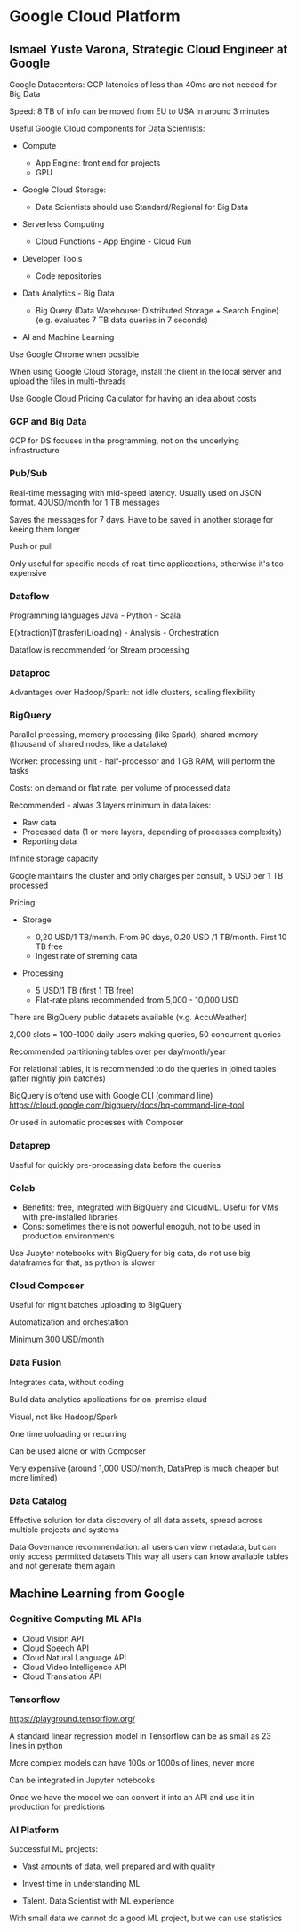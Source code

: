 # Google Cloud Platform
## Ismael Yuste Varona, Strategic Cloud Engineer at Google

Google Datacenters: GCP latencies of less than 40ms are not needed for Big Data

Speed: 8 TB of info can be moved from EU to USA in around 3 minutes

Useful Google Cloud components for Data Scientists:

* Compute
  * App Engine: front end for projects
  * GPU

* Google Cloud Storage:
  * Data Scientists should use Standard/Regional for Big Data
  
* Serverless Computing
  * Cloud Functions - App Engine - Cloud Run
  
* Developer Tools
  * Code repositories
  
* Data Analytics - Big Data
  * Big Query (Data Warehouse: Distributed Storage + Search Engine) (e.g. evaluates 7 TB data queries in 7 seconds)
  
* AI and Machine Learning

Use Google Chrome when possible

When using Google Cloud Storage, install the client in the local server and upload the files in multi-threads

Use Google Cloud Pricing Calculator for having an idea about costs

### GCP and Big Data

GCP for DS focuses in the programming, not on the underlying infrastructure

### Pub/Sub

Real-time messaging with mid-speed latency. Usually used on JSON format. 40USD/month for 1 TB messages

Saves the messages for 7 days. Have to be saved in another storage for keeing them longer 

Push or pull

Only useful for specific needs of reat-time appliccations, otherwise it's too expensive

### Dataflow

Programming languages Java - Python - Scala

E(xtraction)T(trasfer)L(oading) - Analysis - Orchestration

Dataflow is recommended for Stream processing

### Dataproc

Advantages over Hadoop/Spark: not idle clusters, scaling flexibility

### BigQuery

Parallel prcessing, memory processing (like Spark), shared memory (thousand of shared nodes, like a datalake)

Worker: processing unit - half-processor and 1 GB RAM, will perform the tasks 

Costs: on demand or flat rate, per volume of processed data

Recommended - alwas 3 layers minimum in data lakes:

* Raw data
* Processed data (1 or more layers, depending of processes complexity)
* Reporting data

Infinite storage capacity

Google maintains the cluster and only charges per consult, 5 USD per 1 TB processed

Pricing:
* Storage 
	* 0,20 USD/1 TB/month. From 90 days, 0.20 USD /1 TB/month. First 10 TB free
	* Ingest rate of streming data

* Processing
	* 5 USD/1 TB (first 1 TB free)
	* Flat-rate plans recommended from 5,000 - 10,000 USD

There are BigQuery public datasets available (v.g. AccuWeather)

2,000 slots = 100-1000 daily users making queries, 50 concurrent queries

Recommended partitioning tables over per day/month/year

For relational tables, it is recommended to do the queries in joined tables (after nightly join batches)

BigQuery is oftend use with Google CLI (command line)
https://cloud.google.com/bigquery/docs/bq-command-line-tool

Or used in automatic processes with Composer

### Dataprep

Useful for quickly pre-processing data before the queries

### Colab

* Benefits: free, integrated with BigQuery and CloudML. Useful for VMs with pre-installed libraries
* Cons: sometimes there is not powerful enoguh, not to be used in production environments

Use Jupyter notebooks with BigQuery for big data, do not use big dataframes for that, as python is slower

### Cloud Composer

Useful for night batches uploading to BigQuery

Automatization and orchestation

Minimum 300 USD/month

### Data Fusion

Integrates data, without coding

Build data analytics applications for on-premise cloud

Visual, not like Hadoop/Spark

One time uoloading or recurring

Can be used alone or with Composer

Very expensive (around 1,000 USD/month, DataPrep is much cheaper but more limited)

### Data Catalog

Effective solution for data discovery of all data assets, spread across multiple projects and systems

Data Governance recommendation: all users can view metadata, but can only access permitted datasets
This way all users can know available tables and not generate them again

## Machine Learning from Google

### Cognitive Computing ML APIs

* Cloud Vision API
* Cloud Speech API
* Cloud Natural Language API
* Cloud Video Intelligence API
* Cloud Translation API

### Tensorflow

https://playground.tensorflow.org/

A standard linear regression model in Tensorflow can be as small as 23 lines in python

More complex models can have 100s or 1000s of lines, never more

Can be integrated in Jupyter notebooks

Once we have the model we can convert it into an API and use it in production for predictions

### AI Platform

Successful ML projects:

* Vast amounts of data, well prepared and with quality

* Invest time in understanding ML

* Talent. Data Scientist with ML experience

With small data we cannot do a good ML project, but we can use statistics

